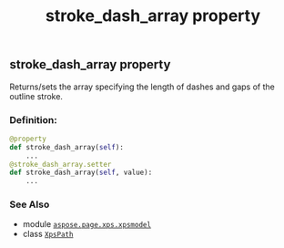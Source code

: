 ﻿---
title: stroke_dash_array property
second_title: Aspose.Page for Python via .NET API References
description: 
type: docs
weight: 130
url: /python-net/aspose.page.xps.xpsmodel/xpspath/stroke_dash_array/
is_root: false
---

## stroke_dash_array property


Returns/sets the array specifying the length of dashes and gaps of the outline stroke.
### Definition:
```python
@property
def stroke_dash_array(self):
    ...
@stroke_dash_array.setter
def stroke_dash_array(self, value):
    ...
```

### See Also
* module [`aspose.page.xps.xpsmodel`](../../)
* class [`XpsPath`](/page/python-net/aspose.page.xps.xpsmodel/xpspath)

